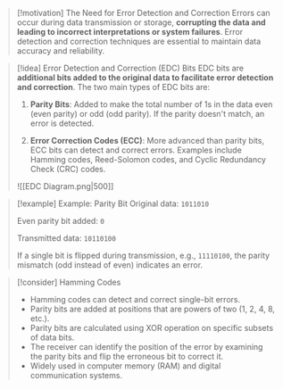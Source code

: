> [!motivation] The Need for Error Detection and Correction
> Errors can occur during data transmission or storage, **corrupting the data and leading to incorrect interpretations or system failures**. Error detection and correction techniques are essential to maintain data accuracy and reliability.

> [!idea] Error Detection and Correction (EDC) Bits
> EDC bits are **additional bits added to the original data to facilitate error detection and correction**. The two main types of EDC bits are:
> 
> 1. **Parity Bits**: Added to make the total number of 1s in the data even (even parity) or odd (odd parity). If the parity doesn't match, an error is detected.
> 
> 2. **Error Correction Codes (ECC)**: More advanced than parity bits, ECC bits can detect and correct errors. Examples include Hamming codes, Reed-Solomon codes, and Cyclic Redundancy Check (CRC) codes.
> 
> ![[EDC Diagram.png|500]]



> [!example] Example: Parity Bit
> Original data: `1011010`
> 
> Even parity bit added: `0`
> 
> Transmitted data: `10110100`
> 
> If a single bit is flipped during transmission, e.g., `11110100`, the parity mismatch (odd instead of even) indicates an error.

> [!consider] Hamming Codes
> - Hamming codes can detect and correct single-bit errors.
> - Parity bits are added at positions that are powers of two (1, 2, 4, 8, etc.).
> - Parity bits are calculated using XOR operation on specific subsets of data bits.
> - The receiver can identify the position of the error by examining the parity bits and flip the erroneous bit to correct it.
> - Widely used in computer memory (RAM) and digital communication systems.